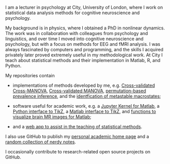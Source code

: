 I am a lecturer in psychology at City, University of London, where I work on statistical data analysis methods for cognitive neuroscience and psychology.

My background is in physics, where I obtained a PhD in nonlinear dynamics. The work was in collaboration with colleagues from psychology and linguistics, and over time I moved into cognitive neuroscience and psychology, but with a focus on methods for EEG and fMRI analysis. I was always fascinated by computers and programming, and the skills I acquired privately later proved extremely useful in my methodological work. At City I teach about statistical methods and their implementation in Matlab, R, and Python.

My repositories contain

-  implementations of methods developed by me, e.g. [Cross-validated Cross-MANOVA](https://github.com/allefeld/cvcrossmanova), [Cross-validated MANOVA](https://github.com/allefeld/cvmanova), [permutation-based prevalence inference](https://github.com/allefeld/prevalence-permutation), and the [identfication of metastable macrostates](https://github.com/allefeld/metastable-macrostates);

-  software useful for academic work, e.g. a [Jupyter Kernel for Matlab](https://github.com/allefeld/mkernel), a [Python interface to TikZ](https://github.com/allefeld/pytikz), a [Matlab interface to TikZ](https://github.com/allefeld/tikzfig), and [functions to visualize brain MR images for Matlab](https://github.com/allefeld/mrivis);

-  and a [web app to assist in the teaching of statistical methods](https://github.com/allefeld/tykhe).

I also use GitHub to publish my [personal academic home page](https://allefeld.github.io/) and a [random collection of nerdy notes]([https://github.com/allefeld/nerd-notes](https://allefeld.github.io/nerd-notes/)).

I occasionally contribute to research-related open source projects on GitHub.
